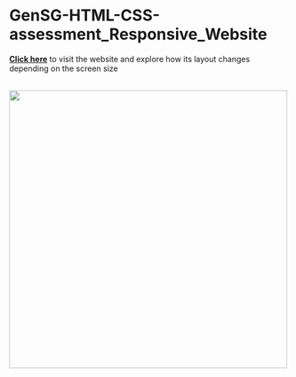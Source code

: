 # GenSG-HTML-CSS-assessment_Responsive_Website

**[Click here](https://mattn4.github.io/GenSG-HTML-CSS-assessment_Responsive_Website/)** to visit the website and explore how its layout changes depending on the screen size<br><br>

<a href="#/"><img src="/capstone_colmar_assets/videos/colmaracademy.gif" width="500"></a>
